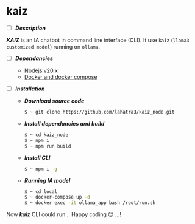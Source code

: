 # kaiz

- [ ] ***Description***

***KAIZ*** is an IA chatbot in command line interface (CLI). It use `kaiz` (`llama3 customized model`) running on `ollama`.

- [ ] ***Dependancies***
    - [Nodejs v20.x](https://nodejs.org)
    - [Docker and docker compose](https://www.docker.com)

- [ ] ***Installation***

    - ***Download source code***
        ```Bash
        $ ~ git clone https://github.com/lahatra3/kaiz_node.git
        ```
    
    - ***Install dependancies and build***
        ```Bash
        $ ~ cd kaiz_node
        $ ~ npm i
        $ ~ npm run build
        ```
    
    - ***Install CLI***
        ```Bash
        $ ~ npm i -g
        ```
    
    - ***Running IA model***
        ```Bash
        $ ~ cd local
        $ ~ docker-compose up -d
        $ ~ docker exec -it ollama_app bash /root/run.sh
        ```

Now ***kaiz*** CLI could run... 
Happy coding 😊 ...!